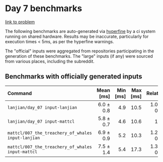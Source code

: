 # Day 7 benchmarks

[link to problem](http://adventofcode.com/2021/day/7)

The following benchmarks are auto-generated via [hyperfine](https://github.com/sharkdp/hyperfine) by a ci system running on shared hardware. Results may be inaccurate, particularly for execution times < 5ms, as per the hyperfine warnings.

The "official" inputs were aggregated from repositories participating in the generation of these benchmarks. The "large" inputs (if any) were sourced from various places, including the subreddit.

## Benchmarks with officially generated inputs
| Command | Mean [ms] | Min [ms] | Max [ms] | Relative |
|:---|---:|---:|---:|---:|
| `lanjian/day_07 input-lanjian` | 6.0 ± 0.8 | 4.9 | 10.5 | 1.05 ± 0.19 |
| `lanjian/day_07 input-mattcl` | 5.8 ± 0.7 | 4.6 | 10.6 | 1.00 |
| `mattcl/007_the_treachery_of_whales input-lanjian` | 6.9 ± 0.9 | 5.2 | 10.3 | 1.21 ± 0.21 |
| `mattcl/007_the_treachery_of_whales input-mattcl` | 7.5 ± 1.4 | 5.4 | 17.3 | 1.31 ± 0.28 |
